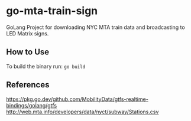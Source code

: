 # go-mta-train-sign
GoLang Project for downloading NYC MTA train data and broadcasting to LED Matrix signs.

## How to Use
To build the binary run:
`go build`

## References
https://pkg.go.dev/github.com/MobilityData/gtfs-realtime-bindings/golang/gtfs
http://web.mta.info/developers/data/nyct/subway/Stations.csv
